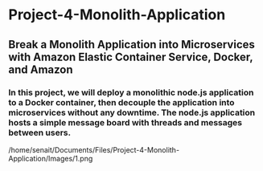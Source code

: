 # Project-4-Monolith-Application
## Break a Monolith Application into Microservices with Amazon Elastic Container Service, Docker, and Amazon 
### In this project, we will deploy a monolithic node.js application to a Docker container, then decouple the application into microservices without any downtime. The node.js application hosts a simple message board with threads and messages between users.
/home/senait/Documents/Files/Project-4-Monolith-Application/Images/1.png

 
 
